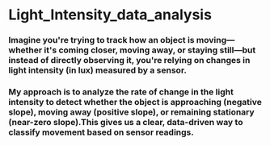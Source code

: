 # Light_Intensity_data_analysis


### Imagine you're trying to track how an object is moving—whether it's coming closer, moving away, or staying still—but instead of directly observing it, you're relying on changes in light intensity (in lux) measured by a sensor. 

### My approach is to analyze the rate of change in the light intensity to detect whether the object is approaching (negative slope), moving away (positive slope), or remaining stationary (near-zero slope).This gives us a clear, data-driven way to classify movement based on sensor readings.
